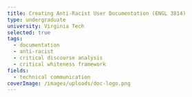 ```yaml
---
title: Creating Anti-Racist User Documentation (ENGL 3814)
type: undergraduate
university: Virginia Tech
selected: true
tags:
  - documentation
  - anti-racist
  - critical discourse analysis
  - critical whiteness framework
fields:
  - technical communication
coverImage: /images/uploads/doc-logo.png
---
```

